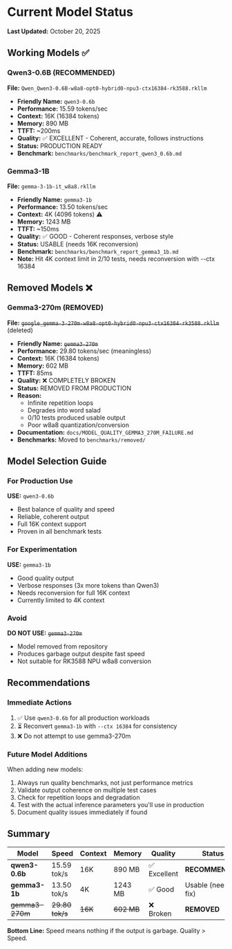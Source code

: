 # Current Model Status

**Last Updated:** October 20, 2025

## Working Models ✅

### Qwen3-0.6B (RECOMMENDED)
**File:** `Qwen_Qwen3-0.6B-w8a8-opt0-hybrid0-npu3-ctx16384-rk3588.rkllm`
- **Friendly Name:** `qwen3-0.6b`
- **Performance:** 15.59 tokens/sec
- **Context:** 16K (16384 tokens)
- **Memory:** 890 MB
- **TTFT:** ~200ms
- **Quality:** ✅ EXCELLENT - Coherent, accurate, follows instructions
- **Status:** PRODUCTION READY
- **Benchmark:** `benchmarks/benchmark_report_qwen3_0.6b.md`

### Gemma3-1B
**File:** `gemma-3-1b-it_w8a8.rkllm`
- **Friendly Name:** `gemma3-1b`
- **Performance:** 13.50 tokens/sec
- **Context:** 4K (4096 tokens) ⚠️
- **Memory:** 1243 MB
- **TTFT:** ~150ms
- **Quality:** ✅ GOOD - Coherent responses, verbose style
- **Status:** USABLE (needs 16K reconversion)
- **Benchmark:** `benchmarks/benchmark_report_gemma3_1b.md`
- **Note:** Hit 4K context limit in 2/10 tests, needs reconversion with --ctx 16384

## Removed Models ❌

### Gemma3-270m (REMOVED)
**File:** ~~`google_gemma-3-270m-w8a8-opt0-hybrid0-npu3-ctx16384-rk3588.rkllm`~~ (deleted)
- **Friendly Name:** ~~`gemma3-270m`~~
- **Performance:** 29.80 tokens/sec (meaningless)
- **Context:** 16K (16384 tokens)
- **Memory:** 602 MB
- **TTFT:** 85ms
- **Quality:** ❌ COMPLETELY BROKEN
- **Status:** REMOVED FROM PRODUCTION
- **Reason:** 
  - Infinite repetition loops
  - Degrades into word salad
  - 0/10 tests produced usable output
  - Poor w8a8 quantization/conversion
- **Documentation:** `docs/MODEL_QUALITY_GEMMA3_270M_FAILURE.md`
- **Benchmarks:** Moved to `benchmarks/removed/`

## Model Selection Guide

### For Production Use
**USE:** `qwen3-0.6b`
- Best balance of quality and speed
- Reliable, coherent output
- Full 16K context support
- Proven in all benchmark tests

### For Experimentation
**USE:** `gemma3-1b`
- Good quality output
- Verbose responses (3x more tokens than Qwen3)
- Needs reconversion for full 16K context
- Currently limited to 4K context

### Avoid
**DO NOT USE:** ~~`gemma3-270m`~~
- Model removed from repository
- Produces garbage output despite fast speed
- Not suitable for RK3588 NPU w8a8 conversion

## Recommendations

### Immediate Actions
1. ✅ Use `qwen3-0.6b` for all production workloads
2. ⏳ Reconvert `gemma3-1b` with `--ctx 16384` for consistency
3. ❌ Do not attempt to use gemma3-270m

### Future Model Additions
When adding new models:
1. Always run quality benchmarks, not just performance metrics
2. Validate output coherence on multiple test cases
3. Check for repetition loops and degradation
4. Test with the actual inference parameters you'll use in production
5. Document quality issues immediately if found

## Summary

| Model | Speed | Context | Memory | Quality | Status |
|-------|-------|---------|--------|---------|--------|
| **qwen3-0.6b** | 15.59 tok/s | 16K | 890 MB | ✅ Excellent | **RECOMMENDED** |
| **gemma3-1b** | 13.50 tok/s | 4K | 1243 MB | ✅ Good | Usable (needs fix) |
| ~~gemma3-270m~~ | ~~29.80 tok/s~~ | ~~16K~~ | ~~602 MB~~ | ❌ Broken | **REMOVED** |

**Bottom Line:** Speed means nothing if the output is garbage. Quality > Speed.
